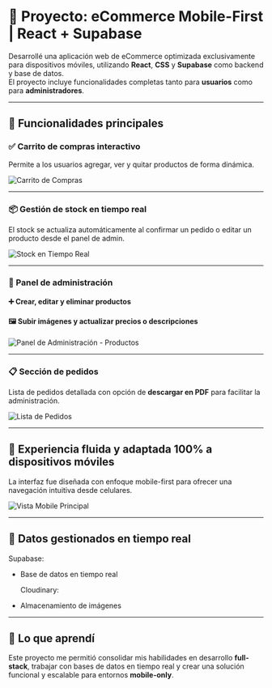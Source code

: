 # 🎯 Proyecto: eCommerce Mobile-First | React + Supabase

Desarrollé una aplicación web de eCommerce optimizada exclusivamente para dispositivos móviles, utilizando **React**, **CSS** y **Supabase** como backend y base de datos.  
El proyecto incluye funcionalidades completas tanto para **usuarios** como para **administradores**.

---

## 🛒 Funcionalidades principales

### ✅ Carrito de compras interactivo
Permite a los usuarios agregar, ver y quitar productos de forma dinámica.

![Carrito de Compras](./vistas/carrito.png)

---

### 📦 Gestión de stock en tiempo real
El stock se actualiza automáticamente al confirmar un pedido o editar un producto desde el panel de admin.

![Stock en Tiempo Real](./vistas/stock.png)

---

### 🔧 Panel de administración

#### ➕ Crear, editar y eliminar productos  
#### 🖼️ Subir imágenes y actualizar precios o descripciones

![Panel de Administración - Productos](./vistas/miniatura6.png)

---

### 📋 Sección de pedidos
Lista de pedidos detallada con opción de **descargar en PDF** para facilitar la administración.

![Lista de Pedidos](./vistas/Pedidos.png)

---

## 📱 Experiencia fluida y adaptada 100% a dispositivos móviles

La interfaz fue diseñada con enfoque mobile-first para ofrecer una navegación intuitiva desde celulares.

![Vista Mobile Principal](./vistas/miniatura-Star.png)

---

## 💾 Datos gestionados en tiempo real 

  Supabase:
- Base de datos en tiempo real

  Cloudinary:
- Almacenamiento de imágenes

---

## 🧠 Lo que aprendí

Este proyecto me permitió consolidar mis habilidades en desarrollo **full-stack**, trabajar con bases de datos en tiempo real y crear una solución funcional y escalable para entornos **mobile-only**.

